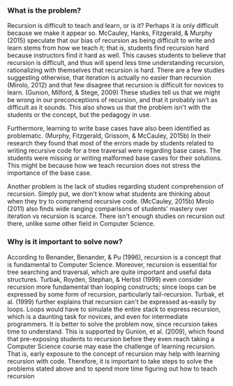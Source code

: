### What is the problem?

Recursion is difficult to teach and learn, or is it?
Perhaps it is only difficult because we make it appear so.
McCauley, Hanks, Fitzgerald, & Murphy (2015) speculate that our bias of recursion as being difficult to write and learn stems from how we teach it; that is, students find recursion hard because instructors find it hard as well.
This causes students to believe that recursion is difficult, and thus will spend less time understanding recursion, rationalizing with themselves that recursion is hard.
There are a few studies suggesting otherwise, that iteration is actually no easier than recursion (Mirolo, 2012) and that few disagree that recursion is difficult for novices to learn. (Gunion, Milford, & Stege, 2009)
These studies tell us that we might be wrong in our preconceptions of recursion, and that it probably isn't as difficult as it sounds.
This also shows us that the problem isn't with the students or the concept, but the pedagogy in use.
 
Furthermore, learning to write base cases have also been identified as problematic. (Murphy, Fitzgerald, Grissom, & McCauley, 2015b)
In their research they found that most of the errors made by students related to writing recursive code for a tree traversal were regarding base cases.
The students were missing or writing malformed base cases for their solutions.
This might be because how we teach recursion does not stress the importance of the base case.
 
Another problem is the lack of studies regarding student comprehension of recursion.
Simply put, we don't know what students are thinking about when they try to comprehend recursive code. (McCauley, 2015b)
Mirolo (2011) also finds wide ranging comparisons of students' mastery over iteration vs recursion is scarce.
There isn't enough studies on recursion out there, unlike some other field in Computer Science.

### Why is it important to solve now?

According to Benander, Benander, & Pu (1996), recursion is a concept that is fundamental to Computer Science.
Moreover, recursion is essential for tree searching and traversal, which are quite important and useful data structures.
Turbak, Royden, Stephan, & Herbst (1999) even consider recursion more fundamental than looping constructs; since loops can be expressed by some form of recursion, particularly tail-recursion.
Turbak, et al. (1999) further explains that recursion can't be expressed as-easily by loops.
Loops would have to simulate the entire stack to express recursion, which is a daunting task for novices, and even for intermediate programmers.
It is better to solve the problem now, since recursion takes time to understand.
This is supported by Gunion, et al. (2009), which found that pre-exposing students to recursion before they even reach taking a Computer Science course may ease the challenge of learning recursion.
That is, early exposure to the concept of recursion may help with learning recursion with code.
Therefore, it is important to take steps to solve the problems stated above and to spend more time figuring out how to teach recursion
